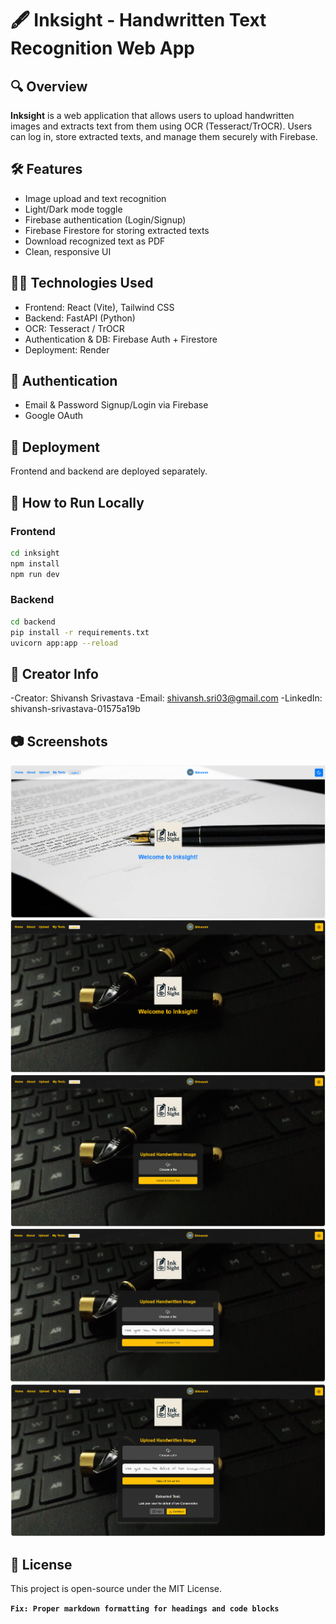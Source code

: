# 🖋️ Inksight - Handwritten Text Recognition Web App

## 🔍 Overview

**Inksight** is a web application that allows users to upload handwritten images and extracts text from them using OCR (Tesseract/TrOCR). Users can log in, store extracted texts, and manage them securely with Firebase.

## 🛠️ Features

- Image upload and text recognition
- Light/Dark mode toggle
- Firebase authentication (Login/Signup)
- Firebase Firestore for storing extracted texts
- Download recognized text as PDF
- Clean, responsive UI

## 👨‍💻 Technologies Used

- Frontend: React (Vite), Tailwind CSS
- Backend: FastAPI (Python)
- OCR: Tesseract / TrOCR
- Authentication & DB: Firebase Auth + Firestore
- Deployment: Render

## 🔐 Authentication

- Email & Password Signup/Login via Firebase
- Google OAuth

## 🚀 Deployment

Frontend and backend are deployed separately.

## 🧪 How to Run Locally

### Frontend

```bash
cd inksight
npm install
npm run dev
```

### Backend

```bash
cd backend
pip install -r requirements.txt
uvicorn app:app --reload
```

## 📝 Creator Info

-Creator: Shivansh Srivastava
-Email: shivansh.sri03@gmail.com
-LinkedIn: shivansh-srivastava-01575a19b

## 📷 Screenshots

![Home page](./screenshots/Screenshot%202025-05-19%20004743.png)
![Dark Home page](./screenshots/Screenshot%202025-05-19%20004526.png)
![Upload page](./screenshots/Screenshot%202025-05-19%20004559.png)
![Uploaded text image](./screenshots/Screenshot%202025-05-19%20004646.png)
![Extracted Text](./screenshots/Screenshot%202025-05-19%20004720.png)

## 📄 License

This project is open-source under the MIT License.

**`Fix: Proper markdown formatting for headings and code blocks`**
